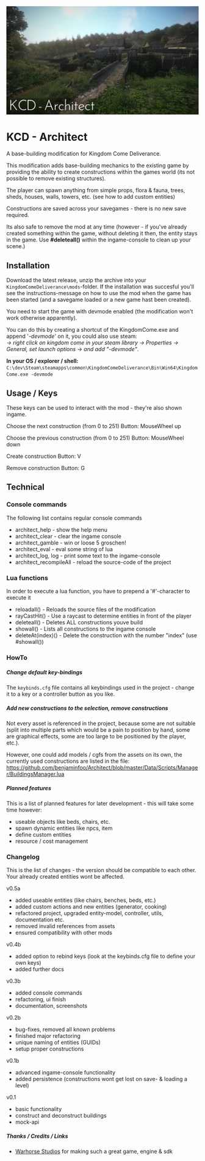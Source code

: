 <img src="/Data/Docs/architect.png">  

# KCD - Architect
 
A base-building modification for Kingdom Come Deliverance.

This modification adds base-building mechanics to the existing game by providing the ability to create constructions
within the games world (its not possible to remove existing structures).

The player can spawn anything from simple props, flora & fauna, trees, sheds, houses, walls, towers, etc. (see how to add custom entities)

Constructions are saved across your savegames - there is no new save required.

Its also safe to remove the mod at any time (however - if you've already created something within the game, without
deleting it then, the entity stays in the game. Use **#deleteall()** within the ingame-console to clean up your scene.) 

## Installation
Download the latest release, unzip the archive into your `KingdomComeDeliverance\mods`-folder.
If the installation was succesful you'll see the instructions-message on how to use the mod when the game has been started (and a savegame loaded or a new game hast been created).

You need to start the game with devmode enabled (the modification won't work otherwise apparently).

You can do this by creating a shortcut of the KingdomCome.exe and append '_-devmode_' on it, you could also use steam:\
_-> right click on kingdom come in your steam library -> Properties ->  General, set launch options -> and add "-devmode"_.

**In your OS / explorer / shell:**\
`C:\dev\Steam\steamapps\common\KingdomComeDeliverance\Bin\Win64\KingdomCome.exe -devmode
`

## Usage / Keys
These keys can be used to interact with the mod - they're also shown ingame.

Choose the next construction (from 0 to 251)
Button: MouseWheel up

Choose the previous construction (from 0 to 251)
Button: MouseWheel down

Create construction
Button: V

Remove construction
Button: G


## Technical

### Console commands
The following list contains regular console commands

- architect_help - show the help menu
- architect_clear - clear the ingame console
- architect_gamble - win or loose 5 groschen!
- architect_eval - eval some string of lua
- architect_log, log - print some text to the ingame-console
- architect_recompileAll - reload the source-code of the project


### Lua functions
In order to execute a lua function, you have to prepend a '#'-character to execute it
- reloadall() - Reloads the source files of the modification
- rayCastHit() - Use a raycast to determine entities in front of the player
- deleteall() - Deletes ALL constructions youve build
- showall()   - Lists all constructions to the ingame console
- deleteAt(index)() - Delete the construction with the number "index" (use #showall())


### HowTo
##### Change default key-bindings
The `keybinds.cfg` file contains all keybindings used in the project - change it to a key or a controller button as you like.

##### Add new constructions to the selection, remove constructions
Not every asset is referenced in the project, because some are not suitable (split into multiple parts which would be a 
pain to position by hand, some are graphical effects, some are too large to be positioned by the player, etc.).

However, one could add models / cgfs from the assets  on its own, the currently used constructions are 
listed in the file: https://github.com/benjaminfoo/Architect/blob/master/Data/Scripts/Manager/BuildingsManager.lua


##### Planned features
This is a list of planned features for later development - this will take some time however:
- useable objects like beds, chairs, etc.
- spawn dynamic entities like npcs, item
- define custom entities
- resource / cost management




### Changelog
This is the list of changes - the version should be compatible to each other. 
Your already created entities wont be affected.

v0.5a
- added useable entities (like chairs, benches, beds, etc.)
- added custom actions and new entities (generator, cooking)
- refactored project, upgraded entity-model, controller, utils, documentation etc.
- removed invalid references from assets
- ensured compatibility with other mods

v0.4b
- added option to rebind keys (look at the keybinds.cfg file to define your own keys) 
- added further docs 

v0.3b
- added console commands
- refactoring, ui finish
- documentation, screenshots

v0.2b
- bug-fixes, removed all known problems
- finished major refactoring
- unique naming of entities (GUIDs)
- setup proper constructions

v0.1b
- advanced ingame-console functionality
- added persistence (constructions wont get lost on save- & loading a level)

v0.1
- basic functionality
- construct and deconstruct buildings
- mock-api 

##### Thanks / Credits / Links 
- [Warhorse Studios](https://warhorsestudios.cz) for making such a great game, engine & sdk

